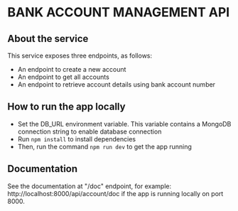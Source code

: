 # BANK ACCOUNT MANAGEMENT API

## About the service

This service exposes three endpoints, as follows:

- An endpoint to create a new account
- An endpoint to get all accounts
- An endpoint to retrieve account details using bank account number

## How to run the app locally
- Set the DB_URL environment variable. This variable contains a MongoDB connection string to enable database connection
- Run  ```npm install```  to install dependencies
- Then, run the command  ```npm run dev```  to get the app running

## Documentation
See the documentation at "/doc" endpoint, for example: http://localhost:8000/api/account/doc if the app is running locally on port 8000.
